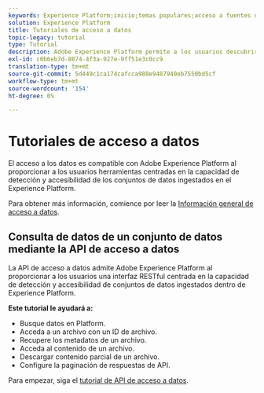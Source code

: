 ```yaml
---
keywords: Experience Platform;inicio;temas populares;acceso a fuentes de datos;acceso a datos;sdk de spark;sdk de python
solution: Experience Platform
title: Tutoriales de acceso a datos
topic-legacy: tutorial
type: Tutorial
description: Adobe Experience Platform permite a los usuarios descubrir y acceder a conjuntos de datos ingestados en Experience Platform mediante la API de acceso a datos.
exl-id: c0b6eb7d-8874-4f3a-927e-9ff51e3c0cc9
translation-type: tm+mt
source-git-commit: 5d449c1ca174cafcca988e9487940eb7550bd5cf
workflow-type: tm+mt
source-wordcount: '154'
ht-degree: 0%

---
```


# Tutoriales de acceso a datos

El acceso a los datos es compatible con Adobe Experience Platform al proporcionar a los usuarios herramientas centradas en la capacidad de detección y accesibilidad de los conjuntos de datos ingestados en el Experience Platform.

Para obtener más información, comience por leer la [Información general de acceso a datos](../data-access/home.md).

## Consulta de datos de un conjunto de datos mediante la API de acceso a datos

La API de acceso a datos admite Adobe Experience Platform al proporcionar a los usuarios una interfaz RESTful centrada en la capacidad de detección y accesibilidad de conjuntos de datos ingestados dentro de Experience Platform.

**Este tutorial le ayudará a:**
- Busque datos en Platform.
- Acceda a un archivo con un ID de archivo.
- Recupere los metadatos de un archivo.
- Acceda al contenido de un archivo.
- Descargar contenido parcial de un archivo.
- Configure la paginación de respuestas de API.

Para empezar, siga el [tutorial de API de acceso a datos](../data-access/tutorials/dataset-data.md).
